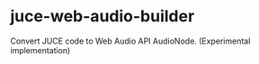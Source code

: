 # juce-web-audio-builder
Convert JUCE code to Web Audio API AudioNode. (Experimental implementation)
